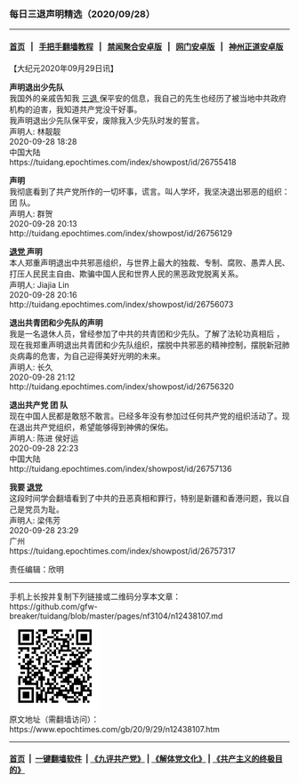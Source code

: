 ### 每日三退声明精选（2020/09/28）
------------------------

#### [首页](https://github.com/gfw-breaker/banned-news1/blob/master/README.md) &nbsp;&nbsp;|&nbsp;&nbsp; [手把手翻墙教程](https://github.com/gfw-breaker/guides/wiki) &nbsp;&nbsp;|&nbsp;&nbsp; [禁闻聚合安卓版](https://github.com/gfw-breaker/bn-android) &nbsp;&nbsp;|&nbsp;&nbsp; [网门安卓版](https://github.com/oGate2/oGate) &nbsp;&nbsp;|&nbsp;&nbsp; [神州正道安卓版](https://github.com/SzzdOgate/update) 



<div class="post_content" id="artbody" itemprop="articleBody">
 <!-- article content begin -->
 <p>
  【大纪元2020年09月29日讯】
 </p>
 <p>
  <strong>
   声明退出少先队
  </strong>
  <br/>
  我国外的亲戚告知我
  <a href="https://www.epochtimes.com/gb/tag/%E4%B8%89%E9%80%80.html">
   三退
  </a>
  保平安的信息，我自己的先生也经历了被当地中共政府机构的迫害，我知道共产党没干好事。
  <br/>
  我声明退出少先队保平安，废除我入少先队时发的誓言。
  <br/>
  声明人: 林靓靓
  <br/>
  2020-09-28 18:28
  <br/>
  中国大陆
  <br/>
  https://tuidang.epochtimes.com/index/showpost/id/26755418
 </p>
 <p>
  <strong>
   声明
  </strong>
  <br/>
  我彻底看到了共产党所作的一切坏事，谎言。叫人学坏，我坚决退出邪恶的组织：团 队。
  <br/>
  声明人: 群贺
  <br/>
  2020-09-28 20:13
  <br/>
  http://tuidang.epochtimes.com/index/showpost/id/26756129
 </p>
 <p>
  <strong>
   <a href="https://www.epochtimes.com/gb/tag/%E9%80%80%E5%85%9A.html">
    退党
   </a>
   声明
  </strong>
  <br/>
  本人郑重声明退出中共邪恶组织，与世界上最大的独裁、专制、腐败、愚弄人民、打压人民民主自由、欺骗中国人民和世界人民的黑恶政党脱离关系。
  <br/>
  声明人: Jiajia Lin
  <br/>
  2020-09-28 20:16
  <br/>
  http://tuidang.epochtimes.com/index/showpost/id/26756073
 </p>
 <p>
  <strong>
   退出共青团和少先队的声明
  </strong>
  <br/>
  我是一名退休人员，曾经参加了中共的共青团和少先队。了解了法轮功真相后 ，现在我郑重声明退出共青团和少先队组织，摆脱中共邪恶的精神控制，摆脱新冠肺炎病毒的危害，为自己迎得美好光明的未来。
  <br/>
  声明人: 长久
  <br/>
  2020-09-28 21:12
  <br/>
  http://tuidang.epochtimes.com/index/showpost/id/26756320
 </p>
 <p>
  <strong>
   退出共产党 团 队
  </strong>
  <br/>
  现在中国人民都是敢怒不敢言。已经多年没有参加过任何共产党的组织活动了。现在退出共产党组织，希望能够得到神佛的保佑。
  <br/>
  声明人: 陈进 侯好运
  <br/>
  2020-09-28 22:23
  <br/>
  中国大陆
  <br/>
  http://tuidang.epochtimes.com/index/showpost/id/26757136
 </p>
 <p>
  <strong>
   我要
   <a href="https://www.epochtimes.com/gb/tag/%E9%80%80%E5%85%9A.html">
    退党
   </a>
  </strong>
  <br/>
  这段时间学会翻墙看到了中共的丑恶真相和罪行，特别是新疆和香港问题，我以自己是党员为耻。
  <br/>
  声明人: 梁伟芳
  <br/>
  2020-09-28 23:29
  <br/>
  广州
  <br/>
  https://tuidang.epochtimes.com/index/showpost/id/26757317
 </p>
 <p>
  责任编辑：欣明
 </p>
 <!-- article content end -->
 <div id="below_article_ad">
 </div>
</div>

<hr/>
手机上长按并复制下列链接或二维码分享本文章：<br/>
https://github.com/gfw-breaker/tuidang/blob/master/pages/nf3104/n12438107.md <br/>
<a href='https://github.com/gfw-breaker/tuidang/blob/master/pages/nf3104/n12438107.md'><img src='https://github.com/gfw-breaker/tuidang/blob/master/pages/nf3104/n12438107.md.png'/></a> <br/>
原文地址（需翻墙访问）：https://www.epochtimes.com/gb/20/9/29/n12438107.htm


------------------------
#### [首页](https://github.com/gfw-breaker/banned-news/blob/master/README.md) &nbsp;|&nbsp; [一键翻墙软件](https://github.com/gfw-breaker/nogfw/blob/master/README.md) &nbsp;| [《九评共产党》](https://github.com/gfw-breaker/9ping.md/blob/master/README.md#九评之一评共产党是什么) | [《解体党文化》](https://github.com/gfw-breaker/jtdwh.md/blob/master/README.md) | [《共产主义的终极目的》](https://github.com/gfw-breaker/gczydzjmd.md/blob/master/README.md)


<img src='http://gfw-breaker.win/tuidang/pages/nf3104/n12438107.md' width='0px' height='0px'/>